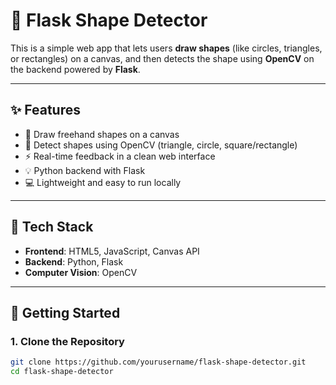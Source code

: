 # 🧠 Flask Shape Detector

This is a simple web app that lets users **draw shapes** (like circles, triangles, or rectangles) on a canvas, and then detects the shape using **OpenCV** on the backend powered by **Flask**.

---

## ✨ Features

- 🎨 Draw freehand shapes on a canvas
- 🧠 Detect shapes using OpenCV (triangle, circle, square/rectangle)
- ⚡ Real-time feedback in a clean web interface
- 💡 Python backend with Flask
- 💻 Lightweight and easy to run locally

---

## 🧰 Tech Stack

- **Frontend**: HTML5, JavaScript, Canvas API
- **Backend**: Python, Flask
- **Computer Vision**: OpenCV

---

## 🚀 Getting Started

### 1. Clone the Repository

```bash
git clone https://github.com/yourusername/flask-shape-detector.git
cd flask-shape-detector
